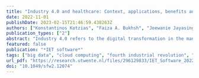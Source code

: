 ```yaml
---
title: "Industry 4.0 and healthcare: Context, applications, benefits and challenges"
date: 2022-11-01
publishDate: 2023-02-15T21:46:59.438263Z
authors: ["Konstantinos Kotzias", "Faiza A. Bukhsh", "Jeewanie Jayasinghe Arachchige", "Maya Daneva", "Abhishta Abhishta"]
publication_types: ["2"]
abstract: "Industry 4.0 refers to the digital transformation in the manufacturing domain through new technology. Currently, it expands well beyond manufacturing, affecting many areas of life and posing implications for all types of business. This paper focuses on the relationships between Industry 4.0 and Healthcare which transitions to increased interconnectivity, automation and smart decision making. The integration context of Industry 4.0 into Healthcare is only partly understood. Little was done until now to consolidate what is known on the integration benefits and the challenges. This article reports results of a systematic mapping study that analysed 69 papers to extract knowledge about the concepts of Industry 4.0 and the emerging Healthcare 4.0., and the relationships between them. We found 10 different perspectives of Healthcare 4.0, ranging from strategic to tactical and operational levels. Next, our results show: (i) nine applications of Industry 4.0 in the Healthcare domain: Augmented Reality and Simulation, Autonomous Robotics, Cybersecurity, Big Data Analytics, Internet of Things, Cloud Computing, Additive Manufacturing and Systems Integration; and (ii) 10 benefits and nine challenges in Healthcare 4.0. The most frequently mentioned benefits are patients' diagnosis, monitoring, treatment, and financial benefits. The most researched challenges are data fragmentation, heterogeneity, complexity, and privacy."
featured: false
publication: "*IET software*"
tags: ["big data", "cloud computing", "fourth industrial revolution", "healthcare 4.0", "industry 4.0", "Internet of Things", "mapping study", "smart industry"]
url_pdf: "https://research.utwente.nl/files/296129833/IET_Software_2022_Kotzias_Industry_4_0_and_healthcare_Context_applications_benefits_and_challenges.pdf"
doi: "10.1049/sfw2.12074"
---
```

